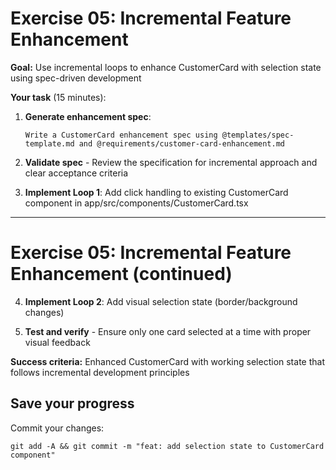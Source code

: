 # Exercise 05: Incremental Feature Enhancement

**Goal:** Use incremental loops to enhance CustomerCard with selection state using spec-driven development

**Your task** (15 minutes):

1. **Generate enhancement spec**:
   ```
   Write a CustomerCard enhancement spec using @templates/spec-template.md and @requirements/customer-card-enhancement.md
   ```

2. **Validate spec** - Review the specification for incremental approach and clear acceptance criteria

3. **Implement Loop 1**: Add click handling to existing CustomerCard component in app/src/components/CustomerCard.tsx

---

# Exercise 05: Incremental Feature Enhancement (continued)

4. **Implement Loop 2**: Add visual selection state (border/background changes)

5. **Test and verify** - Ensure only one card selected at a time with proper visual feedback

**Success criteria:** Enhanced CustomerCard with working selection state that follows incremental development principles

## Save your progress

Commit your changes:
```
git add -A && git commit -m "feat: add selection state to CustomerCard component"
```
